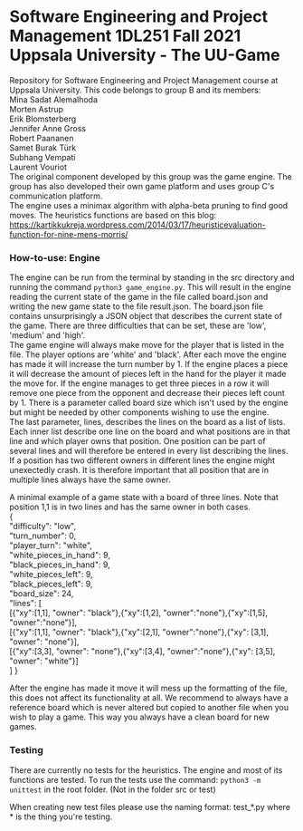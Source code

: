 # Software Engineering and Project Management 1DL251 Fall 2021 Uppsala University - The UU-Game
Repository for Software Engineering and Project Management course at Uppsala University. 
This code belongs to group B and its members:  
Mina Sadat Alemalhoda  
Morten Astrup  
Erik Blomsterberg  
Jennifer Anne Gross  
Robert Paananen  
Samet Burak Türk  
Subhang Vempati  
Laurent Vouriot  
The original component developed by this group was the game engine. The group has also developed their own game platform and uses group C's communication platform.  
The engine uses a minimax algorithm with alpha-beta pruning to find good moves. The heuristics functions are based on this blog: https://kartikkukreja.wordpress.com/2014/03/17/heuristicevaluation-function-for-nine-mens-morris/  
  
### How-to-use: Engine
The engine can be run from the terminal by standing in the src directory and running the command `python3 game_engine.py`.
This will result in the engine reading the current state of the game in the file called board.json and writing the new game state to the file result.json. 
The board.json file contains unsurprisingly a JSON object that describes the current state of the game. There are three difficulties that can be set, these are 'low', 'medium' and 'high'.  
The game engine will always make move for the player that is listed in the file. The player options are 'white' and 'black'.
After each move the engine has made it will increase the turn number by 1. If the engine places a piece it will decrease the amount of pieces left in the hand for the player it made the move for. If the engine manages to get three pieces in a row it will remove one piece from the opponent and decrease their pieces left count by 1. There is a parameter called board size which isn't used by the engine but might be needed by other components wishing to use the engine.  
The last parameter, lines, describes the lines on the board as a list of lists. Each inner list describe one line on the board and what positions are in that line and which player owns that position.
One position can be part of several lines and will therefore be entered in every list describing the lines. If a position has two different owners in different lines the engine might unexectedly crash. It is therefore important that all position that are in multiple lines always have the same owner.  
  
A minimal example of a game state with a board of three lines. Note that position 1,1 is in two lines and has the same owner in both cases.  
{  
    "difficulty": "low",  
    "turn_number": 0,  
    "player_turn": "white",  
    "white_pieces_in_hand": 9,  
    "black_pieces_in_hand": 9,  
    "white_pieces_left": 9,  
    "black_pieces_left": 9,  
    "board_size": 24,  
    "lines": [  
              [{"xy":[1,1], "owner": "black"},{"xy":[1,2], "owner":"none"},{"xy":[1,5], "owner":"none"}],  
              [{"xy":[1,1], "owner": "black"},{"xy":[2,1], "owner":"none"},{"xy": [3,1], "owner": "none"}],  
              [{"xy":[3,3], "owner": "none"},{"xy":[3,4], "owner":"none"},{"xy": [3,5], "owner": "white"}]  
              ]
    }  
      
After the engine has made it move it will mess up the formatting of the file, this does not affect its functionality at all. We recommend to always have a reference board which is never altered but copied to another file when you wish to play a game. This way you always have a clean board for new games.
### Testing
There are currently no tests for the heuristics. The engine and most of its functions are tested. 
To run the tests use the command:
`python3 -m unittest` in the root folder. (Not in the folder src or test)

When creating new test files please use the naming format: test_*.py where * is the thing you're testing.
